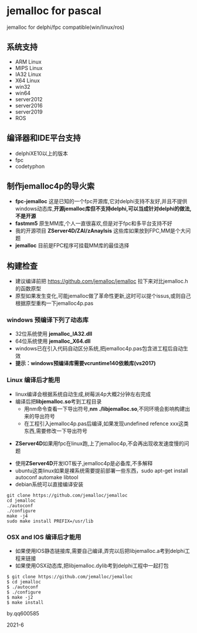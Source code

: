 # jemalloc for pascal
jemalloc for delphi/fpc compatible(win/linux/ros)

## 系统支持

- ARM Linux
- MIPS Linux
- IA32 Linux
- X64 Linux
- win32
- win64
- server2012
- server2016
- server2019
- ROS

## 编译器和IDE平台支持

- delphiXE10以上的版本
- fpc
- codetyphon


## 制作jemalloc4p的导火索

- **fpc-jemalloc** 这是已知的一个fpc开源库,它对delphi支持不友好,并且不提供windows动态库,**开源jemalloc库但不支持delphi,可以当成针对delphi的做法,不是开源**
- **fastmm5** 原生MM库,个人一直很喜欢,但是对于fpc和多平台支持不好
- 我的开源项目 **ZServer4D/ZAI/zAnaylsis** 这些库如果放到FPC,MM是个大问题
- **jemalloc** 目前是FPC程序可挂载MM库的最佳选择


## 构建检查

- 建议编译前把 https://github.com/jemalloc/jemalloc 拉下来对比jemalloc.h的函数原型
- 原型如果发生变化,可能jemalloc做了革命性更新,这时可以提个issus,或则自己根据原型重构一下jemalloc4p.pas

### windows 预编译下列了动态库

- 32位系统使用 **jemalloc_IA32.dll**
- 64位系统使用 **jemalloc_X64.dll** 
- windows已在引入代码自动区分系统,把jemalloc4p.pas包含进工程后自动生效
- **提示：windows预编译库需要vcruntime140依赖库(vs2017)**


### Linux 编译后才能用

- linux编译会根据系统自动生成,树莓派4p大概2分钟左右完成
- 编译后把**libjemalloc.so**考到工程目录
	- 用nm命令查看一下导出符号,**nm ./libjemalloc.so**,不同环境会影响构建出来的导出符号
	- 在工程引入jemalloc4p.pas后编译,如果发现undefined refence xxx这类东西,需要修改一下导出符号
+ **ZServer4D**如果用fpc在linux跑,上了jemalloc4p,不会再出现收发速度慢的问题
- 使用**ZServer4D**开发IOT板子,jemalloc4p是必备库,不多解释
- ubuntu这类linux如果是裸系统需要提前部署一些东西，sudo apt-get install autoconf automake libtool
- debian系统可以直接编译安装

```batch
git clone https://github.com/jemalloc/jemalloc
cd jemalloc
./autoconf
./configure
make -j4
sudo make install PREFIX=/usr/lib
```

### OSX and IOS 编译后才能用

- 如果使用IOS静态链接库,需要自己编译,弄完以后把libjemalloc.a考到delphi工程来链接
- 如果使用OSX动态库,把libjemalloc.dylib考到delphi工程中一起打包

```batch
$ git clone https://github.com/jemalloc/jemalloc
$ cd jemalloc
$ ./autoconf
$ ./configure
$ make -j2
$ make install
```


by.qq600585

2021-6
